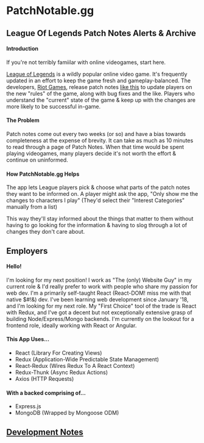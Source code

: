 # PatchNotable.gg
## League Of Legends Patch Notes Alerts & Archive

#### Introduction
If you're not terribly famiilar with online videogames, start here.

[League of Legends](https://www.leagueoflegends.com) is a wildly popular online video game. It's frequently updated in an effort to keep the game fresh and gameplay-balanced. The developers, [Riot Games](https://www.riotgames.com), release patch notes [like this](https://na.leagueoflegends.com/en/news/game-updates/patch/patch-915-notes) to update players on the new "rules" of the game, along with bug fixes and the like. Players who understand the "current" state of the game & keep up with the changes are more likely to be successful in-game.

#### The Problem
Patch notes come out every two weeks (or so) and have a bias towards completeness at the expense of brevity. It can take as much as 10 minutes to read through a page of Patch Notes. When that time would be spent playing videogames, many players decide it's not worth the effort & continue on uninformed.

#### How PatchNotable.gg Helps
The app lets League players pick & choose what parts of the patch notes they want to be informed on. A player might ask the app, "Only show me the changes to characters I play" (They'd select their "Interest Categories" manually from a list)

This way they'll stay informed about the things that matter to them without having to go looking for the information & having to slog through a lot of changes they don't care about.

## Employers
#### Hello!
I'm looking for my next position! I work as "The (only) Website Guy" in my current role & I'd really prefer to work with people who share my passion for web dev. I'm a primarily self-taught React (React-DOM! miss me with that native $#!&) dev. I've been learning web development since January '18, and I'm looking for my next role. My "First Choice" tool of the trade is React with Redux, and I've got a decent but not exceptionally extensive grasp of building Node/Express/Mongo backends. I'm currently on the lookout for a frontend role, ideally working with React or Angular.

#### This App Uses...
- React (Library For Creating Views)
- Redux (Application-Wide Predictable State Management)
- React-Redux (Wires Redux To A React Context)
- Redux-Thunk (Async Redux Actions)
- Axios (HTTP Requests)

#### With a backed comprising of...
- Express.js
- MongoDB (Wrapped by Mongoose ODM)

## [Development Notes](https://github.com/OttoVBismarck/PatchNotable-Mobile/blob/master/dev-notes.md)
